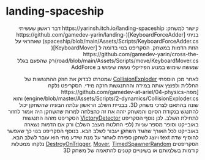 # landing-spaceship
<div dir='rtl' lang='he'>
קישור למשחק: https://yarinsh.itch.io/landing-spaceship
דבר ראשון שעשיתי בניתי [KeyboardForceAdder](https://github.com/gamedev-yarin/landing-spaceship/blob/main/Assets/Scripts/KeyboardForceAdder.cs) שאחראי על הזזת הדמות במשחק. הסקריפט בנוי בדומה ל [KeyboardMover]( https://github.com/gamedev-yarin/cross-the-road/blob/main/Assets/Scripts/move/KeyboardMover.cs)רק שהפעם בגלל שנעשה שימוש במנוע הפיזיקלי נעשה שימוש ב AddForce

לאחר מכן הוספתי [CollisionExploder]( https://github.com/gamedev-yarin/landing-spaceship/blob/main/Assets/Scripts/CollisionExploder.cs) שמטרתו לבדוק את חוזק ההתנגשות של החללית ולפוצץ אותה במידה וההתנגשות חזקה מידי. הסקריפט נלקח [מפהhttps://github.com/gamedev-at-ariel/04-physics-engine/blob/master/Assets/Scripts/2-dynamics/CollisionExploder.cs) והוא שונה בהתאם לצרכי משחק 3D.
בבניית השלב הראשון עלתה הבעיה שהשחקן יכול להתנגש בנקודת הסיום והמשחק יזהה את זה כהצלחה למרות שהשחקן היה אמור לחזור לתחילת השלב. לכן נוסף הסקריפט [VictoryDetector]( https://github.com/gamedev-yarin/landing-spaceship/blob/main/Assets/Scripts/VictoryDetector.cs)
הסקריפט מזהה התנגשות באובייקט וסופר מספר שניות (לפי החלטת מעצב השלב) ורק אם הדמות נשארה באובייקט לכל האורך שהוגד השחקן יעבור לשלב הבא. בנוסף הסקריפט בנוי כך שאפשר להוסיף שדה text ויוצג לשחקן ספירה לאחור על מנת שידע מתי הוא עובר לשלב הבא.
הסקריפטים [DestroyOnTrigger]( https://github.com/gamedev-yarin/landing-spaceship/blob/main/Assets/Scripts/DestroyOnTrigger.cs), [Mover]( https://github.com/gamedev-yarin/landing-spaceship/blob/main/Assets/Scripts/Mover.cs), [TimedSpawnerRandom]( https://github.com/gamedev-yarin/landing-spaceship/blob/main/Assets/Scripts/TimedSpawnerRandom.cs)  נלקחו ממטלות קודמות בשלמותם או בשינויים קטנים להתאמה של משחק 3D

</div>
